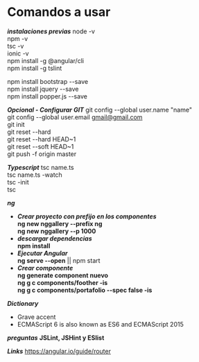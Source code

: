 # Comandos a usar  
***instalaciones previas***
node -v  
npm -v  
tsc -v  
ionic -v  
npm install -g @angular/cli  
npm install -g tslint  

npm install bootstrap --save  
npm install jquery --save  
npm install popper.js --save   

***Opcional - Configurar GIT***
git config --global user.name "name"  
git config --global user.email gmail@gmail.com  
git init  
git reset <commit> --hard  
git reset --hard HEAD~1  
git reset --soft HEAD~1  
git push -f origin master  

***Typescript***
tsc name.ts  
tsc name.ts -watch  
tsc -init  
tsc  

***ng***
* ***Crear proyecto con prefijo en los componentes***  
**ng new nggallery --prefix ng**  
**ng new nggallery --p 1000**  
* ***descargar dependencias***  
**npm install**
* ***Ejecutar Angular***  
**ng serve --open** || npm start 
* ***Crear componente***  
**ng generate component nuevo**  
**ng g c components/foother -is**  
**ng g c components/portafolio --spec false -is**  

***Dictionary***
* Grave accent  
* ECMAScript 6 is also known as ES6 and ECMAScript 2015  

***preguntas***
**JSLint, JSHint y ESlist**

***Links***
https://angular.io/guide/router  


